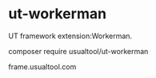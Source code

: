 # ut-workerman
UT framework extension:Workerman.

composer require usualtool/ut-workerman

frame.usualtool.com
